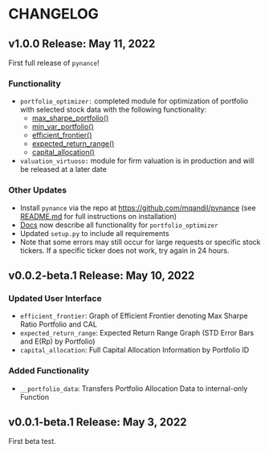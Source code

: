 # CHANGELOG
## **v1.0.0 Release: May 11, 2022**
First full release of `pynance`!
### Functionality
- `portfolio_optimizer:` completed module for optimization of portfolio with selected stock data with the following functionality:
    - [max_sharpe_portfolio()](/pynance/docs/max_sharpe_portfolio.md)
    - [min_var_portfolio()](/pynance/docs/min_std_portfolio.md)
    - [efficient_frontier()](/pynance/docs/efficient_frontier.md)
    - [expected_return_range()](/pynance/docs/expected_return_range.md)
    - [capital_allocation()](/pynance/docs/capital_allocation.md)
- `valuation_virtuoso:` module for firm valuation is in production and will be released at a later date

### Other Updates
- Install `pynance` via the repo at https://github.com/mqandil/pynance (see [README.md](README.md) for full instructions on installation)
- [Docs](docs) now describe all functionality for `portfolio_optimizer`
- Updated `setup.py` to include all requirements
- Note that some errors may still occur for large requests or specific stock tickers. If a specific ticker does not work, try again in 24 hours.

## **v0.0.2-beta.1 Release: May 10, 2022**
### Updated User Interface
- `efficient_frontier`: Graph of Efficient Frontier denoting Max Sharpe Ratio Portfolio and CAL
- `expected_return_range`: Expected Return Range Graph (STD Error Bars and E(Rp) by Portfolio)
- `capital_allocation`: Full Capital Allocation Information by Portfolio ID

### Added Functionality
- `__portfolio_data`: Transfers Portfolio Allocation Data to internal-only Function

## **v0.0.1-beta.1 Release: May 3, 2022**
First beta test.